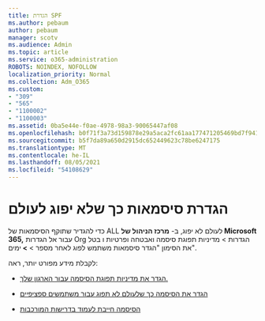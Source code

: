 ```yaml
---
title: הגדרת SPF
ms.author: pebaum
author: pebaum
manager: scotv
ms.audience: Admin
ms.topic: article
ms.service: o365-administration
ROBOTS: NOINDEX, NOFOLLOW
localization_priority: Normal
ms.collection: Adm_O365
ms.custom:
- "309"
- "565"
- "1100002"
- "1100003"
ms.assetid: 0ba5e44e-f0ae-4978-98a3-90065447af08
ms.openlocfilehash: b0f71f3a73d159878e29a5aca2fc61aa177471205469bd7f941daf2a67bdcb68
ms.sourcegitcommit: b5f7da89a650d2915dc652449623c78be6247175
ms.translationtype: MT
ms.contentlocale: he-IL
ms.lasthandoff: 08/05/2021
ms.locfileid: "54108629"
---
```

# <a name="set-passwords-to-never-expire"></a>הגדרת סיסמאות כך שלא יפוג לעולם

כדי להגדיר שתוקף הסיסמאות של ALL לעולם לא יפוג, ב- **מרכז הניהול של Microsoft 365,** עבור אל הגדרות Org הגדרות > מדיניות תפוגת סיסמה ואבטחה ופרטיות ו בטל את הסימון "הגדר סיסמאות משתמש לפוג לאחר מספר  >  **[](https://portal.office.com/adminportal/home#/settings/security)  >  [](https://portal.microsoft.com/Adminportal/Home#/Settings/SecurityPrivacy/:/Settings/L1/PasswordPolicy)** ימים".
  
לקבלת מידע מפורט יותר, ראה:

- [הגדר את מדיניות תפוגת הסיסמה עבור הארגון שלך.](https://docs.microsoft.com/microsoft-365/admin/manage/set-password-expiration-policy)
  
- [הגדר את הסיסמה כך שלעולם לא תפוג עבור משתמשים ספציפיים](https://docs.microsoft.com/microsoft-365/admin/add-users/set-password-to-never-expire)

- [הסיסמה חייבת לעמוד בדרישות המורכבות](https://docs.microsoft.com/windows/security/threat-protection/security-policy-settings/password-must-meet-complexity-requirements)
  